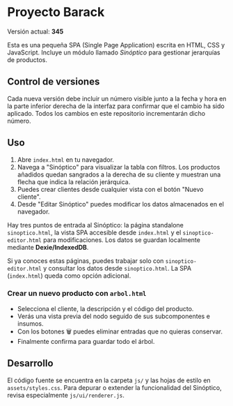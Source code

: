 # Proyecto Barack

Versión actual: **345**

Esta es una pequeña SPA (Single Page Application) escrita en HTML, CSS y JavaScript.
Incluye un módulo llamado *Sinóptico* para gestionar jerarquías de productos.

## Control de versiones

Cada nueva versión debe incluir un número visible junto a la fecha y hora en la parte inferior derecha de la interfaz para confirmar que el cambio ha sido aplicado.
Todos los cambios en este repositorio incrementarán dicho número.

## Uso

1. Abre `index.html` en tu navegador.
2. Navega a "Sinóptico" para visualizar la tabla con filtros.
   Los productos añadidos quedan sangrados a la derecha de su cliente y
   muestran una flecha que indica la relación jerárquica.
3. Puedes crear clientes desde cualquier vista con el botón "Nuevo cliente".
4. Desde "Editar Sinóptico" puedes modificar los datos almacenados en el
   navegador.

Hay tres puntos de entrada al Sinóptico: la página standalone `sinoptico.html`, la vista SPA accesible desde `index.html` y el `sinoptico-editor.html` para modificaciones.
Los datos se guardan localmente mediante **Dexie/IndexedDB**.


Si ya conoces estas páginas, puedes trabajar solo con `sinoptico-editor.html` y consultar los datos desde `sinoptico.html`. La SPA (`index.html`) queda como opción adicional.

### Crear un nuevo producto con `arbol.html`

- Selecciona el cliente, la descripción y el código del producto.
- Verás una vista previa del nodo seguido de sus subcomponentes e insumos.
- Con los botones 🗑 puedes eliminar entradas que no quieras conservar.
- Finalmente confirma para guardar todo el árbol.

## Desarrollo

El código fuente se encuentra en la carpeta `js/` y las hojas de estilo en
`assets/styles.css`. Para depurar o extender la funcionalidad del Sinóptico,
revisa especialmente `js/ui/renderer.js`.

